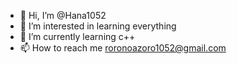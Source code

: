 - 👋 Hi, I’m @Hana1052
- 👀 I’m interested in learning everything 
- 🌱 I’m currently learning c++
- 📫 How to reach me roronoazoro1052@gmail.com

<!---
Hana1052/Hana1052 is a ✨ special ✨ repository because its `README.md` (this file) appears on your GitHub profile.
You can click the Preview link to take a look at your changes.
--->
